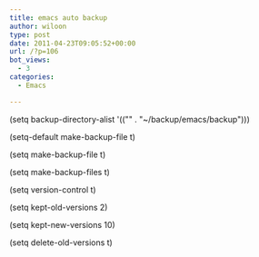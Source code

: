 ```yaml
---
title: emacs auto backup
author: wiloon
type: post
date: 2011-04-23T09:05:52+00:00
url: /?p=106
bot_views:
  - 3
categories:
  - Emacs

---
```

(setq backup-directory-alist '(("" . "~/backup/emacs/backup")))
  
(setq-default make-backup-file t)
  
(setq make-backup-file t)

(setq make-backup-files t)
  
(setq version-control t)
  
(setq kept-old-versions 2)
  
(setq kept-new-versions 10)
  
(setq delete-old-versions t)
